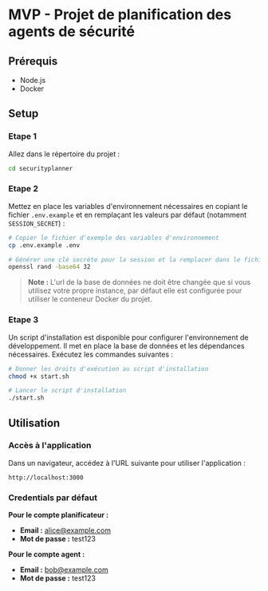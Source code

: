 # MVP - Projet de planification des agents de sécurité

## Prérequis

- Node.js
- Docker

## Setup

### Etape 1

Allez dans le répertoire du projet :

```bash
cd securityplanner
```

### Etape 2

Mettez en place les variables d'environnement nécessaires en copiant le fichier `.env.example` et en remplaçant les valeurs par défaut (notamment `SESSION_SECRET`) :

```bash
# Copier le fichier d'exemple des variables d'environnement
cp .env.example .env

# Générer une clé secrète pour la session et la remplacer dans le fichier .env
openssl rand -base64 32
```

> **Note :** L'url de la base de données ne doit être changée que si vous utilisez votre propre instance, par défaut elle est configurée pour utiliser le conteneur Docker du projet.

### Etape 3

Un script d'installation est disponible pour configurer l'environnement de développement. Il met en place la base de données et les dépendances nécessaires. Exécutez les commandes suivantes :

```bash
# Donner les droits d'exécution au script d'installation
chmod +x start.sh

# Lancer le script d'installation
./start.sh
```

## Utilisation

### Accès à l'application

Dans un navigateur, accédez à l'URL suivante pour utiliser l'application :

```
http://localhost:3000
```

### Credentials par défaut

**Pour le compte planificateur :**
- **Email :** alice@example.com
- **Mot de passe :** test123

**Pour le compte agent :**
- **Email :** bob@example.com
- **Mot de passe :** test123